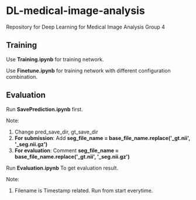 # DL-medical-image-analysis

Repository for Deep Learning for Medical Image Analysis Group 4

## Training
Use **Training.ipynb** for training network.

Use **Finetune.ipynb** for training network with different configuration combination.

## Evaluation

Run **SavePrediction.ipynb** first.

Note: 

1. Change pred_save_dir, gt_save_dir
2. **For submission**: Add **seg_file_name = base_file_name.replace('_gt.nii', '_seg.nii.gz')** 
3. **For evaluation**: Comment **seg_file_name = base_file_name.replace('_gt.nii', '_seg.nii.gz')**

Run **Evaluation.ipynb** To get evaluation result.

Note:

1. Filename is Timestamp related. Run from start everytime.
